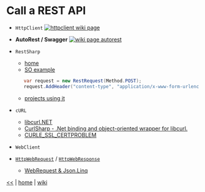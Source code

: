 # Call a REST API

+ `HttpClient` [![httpclient wiki page](https://img.shields.io/badge/wiki-page-green.svg)](./httpclient.md) 
+ **AutoRest / Swagger** [![wiki page autorest](https://img.shields.io/badge/wiki-page-green.svg)](./autorest.md)

+ `RestSharp`
  - [home](http://restsharp.org/)
  - [SO example](https://stackoverflow.com/a/33812542) 
  ```csharp
     var request = new RestRequest(Method.POST);
     request.AddHeader("content-type", "application/x-www-form-urlencoded");
  ```
  - [projects using it](https://github.com/restsharp/RestSharp/wiki/Projects-Using-RestSharp)
  
+ `cURL`
  - [libcurl.NET](https://sourceforge.net/projects/libcurl-net/)
  - [CurlSharp - .Net binding and object-oriented wrapper for libcurl. ](https://github.com/masroore/CurlSharp)
  - [CURLE_SSL_CERTPROBLEM](https://curl.haxx.se/mail/lib-2007-01/0156.html)
+ `WebClient`
+ [`HttpWebRequest`](https://msdn.microsoft.com/en-us/library/system.net.httpwebrequest.aspx) / [`HttpWebResponse`](https://msdn.microsoft.com/en-us/library/system.net.httpwebresponse.aspx)
  - [WebRequest & Json.Linq](https://stackoverflow.com/a/30770354)




[<<](../REST.md)
|
[home](../README.md) 
| 
[wiki](https://github.com/illegitimis/Tutorial/wiki) 

